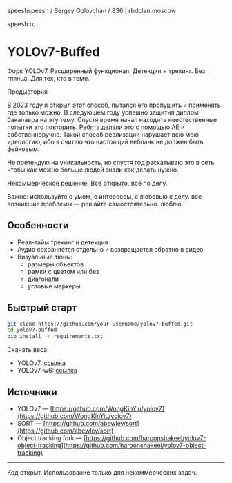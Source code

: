 speeshspeesh / Sergey Golovchan / 836 | rbdclan.moscow 

speesh.ru 

# YOLOv7-Buffed

Форк YOLOv7. Расширенный функционал. Детекция + трекинг. Без глянца. Для тех, кто в теме.

Предыстория

В 2023 году я открыл этот способ, пытался его пропушить и применять где только можно. В следующем году успешно защитил диплом бакалавра на эту тему. Спустя время начал находить неестественные попытки это повторить. Ребята делали это с помощью AE и собственноручно. Такой способ реализации нарушает всю мою идеологию, ибо я считаю что настоящий вебпанк не должен быть фейковым.

Не претендую на уникальность, но спустя год раскатываю это в сеть чтобы как можно больше людей знали как делать нужно.

Некоммерческое решение. Всё открыто, всё по делу.


Важно: используйте с умом, с интересом, с любовью к делу. все возникшие проблемы — решайте самостоятельно. люблю.
## Особенности

* Реал-тайм трекинг и детекция
* Аудио сохраняется отдельно и возвращается обратно в видео
* Визуальные тюны:
  * размеры объектов
  * рамки с цветом или без
  * диагонали
  * угловые маркеры

## Быстрый старт

```bash
git clone https://github.com/your-username/yolov7-buffed.git
cd yolov7-buffed
pip install -r requirements.txt
```

Скачать веса:

* YOLOv7: [ссылка](https://github.com/WongKinYiu/yolov7/releases/download/v0.1/yolov7.pt)
* YOLOv7-w6: [ссылка](https://github.com/WongKinYiu/yolov7/releases/download/v0.1/yolov7-w6.pt)

## Источники

* YOLOv7 — [https://github.com/WongKinYiu/yolov7](https://github.com/WongKinYiu/yolov7)
* SORT — [https://github.com/abewley/sort](https://github.com/abewley/sort)
* Object tracking fork — [https://github.com/haroonshakeel/yolov7-object-tracking](https://github.com/haroonshakeel/yolov7-object-tracking)

---

Код открыт. Использование только для некоммерческих задач.
